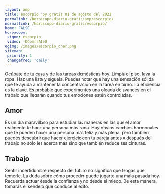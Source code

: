 ```yaml
---
layout: amp
title: escorpio hoy gratis 01 de agosto del 2022 
permalink: /horoscopo-diario-gratis/amp/escorpio/
normallink: /horoscopo-diario-gratis/escorpio/
home: FALSE
horoscopo:
 signo: escorpio
 video: -DQpmrrAIeU
ogimg: /images/escorpio_char.png
sitemap:
 priority: 1
 changefreq: 'daily'
---
```



Ocúpate de tu casa y de las tareas domésticas hoy. Limpia el piso, lava la ropa. Haz una lista y síguela. Puedes notar que hay una sensación sólida que te ayuda a mantener la concentración en la tarea en turno. La eficiencia es la clave. Es probable que experimentes una oleada de avances en el trabajo que llegarán cuando tus emociones estén controladas.

## Amor

Es un día maravilloso para estudiar las maneras en las que el amor realmente te hace una persona más sana. Hay obvios cambios hormonales que te pueden hacer una persona más feliz y más plena, pero también puedes descubrir que hacer ejercicio con tu pareja antes o después del trabajo no sólo les acerca más sino que también reduce sus cinturas.

## Trabajo

Sentir incertidumbre respecto del futuro no significa que tengas que temerle. La duda sobre cómo proceder puede jugarte una mala pasada hoy. Recuerda actuar desde la confianza y no desde el miedo. De esta manera, tomarás el sendero que conduce al éxito.